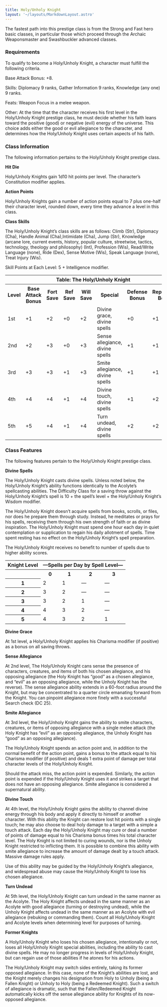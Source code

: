 ```yaml
---
title: Holy/Unholy Knight
layout: '~/layouts/MarkdownLayout.astro'
---
```

The fastest path into this prestige class is from the Strong and Fast hero
basic classes, in particular those which proceed through the Archaic
Weaponsmaster and Swashbuckler advanced classes.

###  Requirements

To qualify to become a Holy/Unholy Knight, a character must fulfill the
following criteria.

Base Attack Bonus: +8.

Skills: Diplomacy 9 ranks, Gather Information 9 ranks, Knowledge (any one) 9
ranks.

Feats: Weapon Focus in a melee weapon.

Other: At the time that the character receives his first level in the
Holy/Unholy Knight prestige class, he must decide whether his faith leans
toward the positive (good) or negative (evil) energy of the universe. This
choice adds either the good or evil allegiance to the character, and
determines how the Holy/Unholy Knight uses certain aspects of his faith.

###  Class Information

The following information pertains to the Holy/Unholy Knight prestige class.

**Hit Die**

Holy/Unholy Knights gain 1d10 hit points per level. The character’s
Constitution modifier applies.

**Action Points**

Holy/Unholy Knights gain a number of action points equal to 7 plus one-half
their character level, rounded down, every time they advance a level in this
class.

**Class Skills**

The Holy/Unholy Knight’s class skills are as follows: Climb (Str), Diplomacy
(Cha), Handle Animal (Cha),Intimidate (Cha), Jump (Str), Knowledge (arcane
lore, current events, history, popular culture, streetwise, tactics,
technology, theology and philosophy) (Int), Profession (Wis), Read/Write
Language (none), Ride (Dex), Sense Motive (Wis), Speak Language (none), Treat
Injury (Wis).

Skill Points at Each Level: 5 + Intelligence modifier.


<table> <tr> <th colspan="8"> Table: The Holy/Unholy Knight </th> </tr> <tr> <th> Level </th> <th> Base Attack Bonus </th> <th> Fort Save </th> <th> Ref Save </th> <th> Will Save </th> <th> Special </th> <th> Defense Bonus </th> <th> Reputation Bonus </th> </tr> <tr> <td> 1st </td> <td> +1 </td> <td> +2 </td> <td> +0 </td> <td> +2 </td> <td> Divine grace, divine spells </td> <td> +0 </td> <td> +1 </td> </tr> <tr class="shaded"> <td> 2nd </td> <td> +2 </td> <td> +3 </td> <td> +0 </td> <td> +3 </td> <td> Sense allegiance, divine spells </td> <td> +1 </td> <td> +1 </td> </tr> <tr> <td> 3rd </td> <td> +3 </td> <td> +3 </td> <td> +1 </td> <td> +3 </td> <td> Smite allegiance, divine spells </td> <td> +1 </td> <td> +1 </td> </tr> <tr class="shaded"> <td> 4th </td> <td> +4 </td> <td> +4 </td> <td> +1 </td> <td> +4 </td> <td> Divine touch, divine spells </td> <td> +1 </td> <td> +2 </td> </tr> <tr> <td> 5th </td> <td> +5 </td> <td> +4 </td> <td> +1 </td> <td> +4 </td> <td> Turn undead, divine spells </td> <td> +2 </td> <td> +2 </td> </tr> </table>



###  Class Features

The following features pertain to the Holy/Unholy Knight prestige class.

**Divine Spells**

The Holy/Unholy Knight casts divine spells. Unless noted below, the
Holy/Unholy Knight’s ability functions identically to the Acolyte’s
spellcasting abilities. The Difficulty Class for a saving throw against the
Holy/Unholy Knight’s spell is 10 + the spell’s level + the Holy/Unholy
Knight’s Wisdom modifier.

The Holy/Unholy Knight doesn’t acquire spells from books, scrolls, or files,
nor does he prepare them through study. Instead, he meditates or prays for his
spells, receiving them through his own strength of faith or as divine
inspiration. The Holy/Unholy Knight must spend one hour each day in quiet
contemplation or supplication to regain his daily allotment of spells. Time
spent resting has no effect on the Holy/Unholy Knight’s spell preparation.

The Holy/Unholy Knight receives no benefit to number of spells due to higher
ability scores.


<table> <tr> <th> Knight Level </th> <th colspan="4"> —Spells per Day by Spell Level— </th> </tr> <tr> <th> </th> <th> 0 </th> <th> 1 </th> <th> 2 </th> <th> 3 </th> </tr> <tr> <th> 1 </th> <td> 2 </td> <td> 1 </td> <td> — </td> <td> — </td> </tr> <tr class="shaded"> <th> 2 </th> <td> 3 </td> <td> 2 </td> <td> — </td> <td> — </td> </tr> <tr> <th> 3 </th> <td> 3 </td> <td> 2 </td> <td> 1 </td> <td> — </td> </tr> <tr class="shaded"> <th> 4 </th> <td> 4 </td> <td> 3 </td> <td> 2 </td> <td> — </td> </tr> <tr> <th> 5 </th> <td> 4 </td> <td> 3 </td> <td> 2 </td> <td> 1 </td> </tr> </table>

 **Divine Grace**

At 1st level, a Holy/Unholy Knight applies his Charisma modifier (if positive)
as a bonus on all saving throws.

**Sense Allegiance**

At 2nd level, The Holy/Unholy Knight cans sense the presence of characters,
creatures, and items of both his chosen allegiance, and his opposing
allegiance (the Holy Knight has “good” as a chosen allegiance, and “evil” as
an opposing allegiance, while the Unholy Knight has the reverse). The sense
allegiance ability extends in a 60-foot radius around the Knight, but may be
concentrated to a quarter circle emanating forward from the Knight. You can
pinpoint allegiance more finely with a successful Search check (DC 25).

**Smite Allegiance**

At 3rd level, the Holy/Unholy Knight gains the ability to smite characters,
creatures, or items of opposing allegiance with a single melee attack (the
Holy Knight has “evil” as an opposing allegiance, the Unholy Knight has “good”
as an opposing allegiance).

The Holy/Unholy Knight spends an action point and, in addition to the normal
benefit of the action point, gains a bonus to the attack equal to his Charisma
modifier (if positive) and deals 1 extra point of damage per total character
levels of the Holy/Unholy Knight.

Should the attack miss, the action point is expended. Similarly, the action
point is expended if the Holy/Unholy Knight uses it and strikes a target that
does not have an opposing allegiance. Smite allegiance is considered a
supernatural ability.

**Divine Touch**

At 4th level, the Holy/Unholy Knight gains the ability to channel divine
energy through his body and apply it directly to himself or another character.
With this ability the Knight can restore lost hit points with a single touch;
he may also choose to deal holy damage to a target with a simple a touch
attack. Each day the Holy/Unholy Knight may cure or deal a number of points of
damage equal to his Charisma bonus times his total character level. The Holy
Knight is not limited to curing wounds, nor is the Unholy Knight restricted to
inflicting them. It is possible to combine this ability with smite allegiance
to increase the amount of damage dealt by a touch attack. Massive damage rules
apply.

Use of this ability may be guided by the Holy/Unholy Knight’s allegiance, and
widespread abuse may cause the Holy/Unholy Knight to lose his chosen
allegiance.

**Turn Undead**

At 5th level, the Holy/Unholy Knight can turn undead in the same manner as the
Acolyte. The Holy Knight affects undead in the same manner as an Acolyte with
good allegiance (turning or destroying undead), while the Unholy Knight
affects undead in the same manner as an Acolyte with evil allegiance (rebuking
or commanding them). Count all Holy/Unholy Knight and Acolyte levels when
determining level for purposes of turning.

**Former Knights**

A Holy/Unholy Knight who loses his chosen allegiance, intentionally or not,
loses all Holy/Unholy Knight special abilities, including the ability to cast
divine spells. He may no longer progress in levels of Holy/Unholy Knight, but
can regain use of those abilities if he atones for his actions.

The Holy/Unholy Knight may switch sides entirely, taking its former opposed
allegiance. In this case, none of the Knight’s abilities are lost, and the
Knight merely changes his designation from Holy to Unholy (being a Fallen
Knight) or Unholy to Holy (being a Redeemed Knight). Such a switch of
allegiance is dramatic, such that the Fallen/Redeemed Knight automatically
kicks off the sense allegiance ability for Knights of its now-opposed
allegiance.

